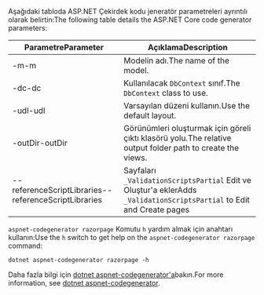 <a name="codegenerator"></a><span data-ttu-id="d934a-101">Aşağıdaki tabloda ASP.NET Çekirdek kodu jeneratör parametreleri ayrıntılı olarak belirtin:</span><span class="sxs-lookup"><span data-stu-id="d934a-101">The following table details the ASP.NET Core code generator parameters:</span></span>

| <span data-ttu-id="d934a-102">Parametre</span><span class="sxs-lookup"><span data-stu-id="d934a-102">Parameter</span></span>               | <span data-ttu-id="d934a-103">Açıklama</span><span class="sxs-lookup"><span data-stu-id="d934a-103">Description</span></span>|
| ----------------- | ------------ |
| <span data-ttu-id="d934a-104">-m</span><span class="sxs-lookup"><span data-stu-id="d934a-104">-m</span></span>  | <span data-ttu-id="d934a-105">Modelin adı.</span><span class="sxs-lookup"><span data-stu-id="d934a-105">The name of the model.</span></span> |
| <span data-ttu-id="d934a-106">-dc</span><span class="sxs-lookup"><span data-stu-id="d934a-106">-dc</span></span>  | <span data-ttu-id="d934a-107">Kullanılacak `DbContext` sınıf.</span><span class="sxs-lookup"><span data-stu-id="d934a-107">The `DbContext` class to use.</span></span> |
| <span data-ttu-id="d934a-108">-udl</span><span class="sxs-lookup"><span data-stu-id="d934a-108">-udl</span></span> | <span data-ttu-id="d934a-109">Varsayılan düzeni kullanın.</span><span class="sxs-lookup"><span data-stu-id="d934a-109">Use the default layout.</span></span> |
| <span data-ttu-id="d934a-110">-outDir</span><span class="sxs-lookup"><span data-stu-id="d934a-110">-outDir</span></span> | <span data-ttu-id="d934a-111">Görünümleri oluşturmak için göreli çıktı klasörü yolu.</span><span class="sxs-lookup"><span data-stu-id="d934a-111">The relative output folder path to create the views.</span></span> |
| <span data-ttu-id="d934a-112">--referenceScriptLibraries</span><span class="sxs-lookup"><span data-stu-id="d934a-112">--referenceScriptLibraries</span></span> | <span data-ttu-id="d934a-113">Sayfaları `_ValidationScriptsPartial` Edit ve Oluştur'a ekler</span><span class="sxs-lookup"><span data-stu-id="d934a-113">Adds `_ValidationScriptsPartial` to Edit and Create pages</span></span> |

<span data-ttu-id="d934a-114">`aspnet-codegenerator razorpage` Komutu `h` yardım almak için anahtarı kullanın:</span><span class="sxs-lookup"><span data-stu-id="d934a-114">Use the `h` switch to get help on the `aspnet-codegenerator razorpage` command:</span></span>

```dotnetcli
dotnet aspnet-codegenerator razorpage -h
```

<span data-ttu-id="d934a-115">Daha fazla bilgi için [dotnet aspnet-codegenerator'a](xref:fundamentals/tools/dotnet-aspnet-codegenerator)bakın.</span><span class="sxs-lookup"><span data-stu-id="d934a-115">For more information, see [dotnet aspnet-codegenerator](xref:fundamentals/tools/dotnet-aspnet-codegenerator).</span></span>
